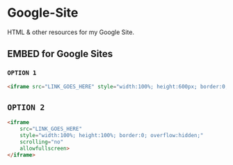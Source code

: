 # Google-Site
HTML &amp; other resources for my Google Site.  

## EMBED for Google Sites
### `OPTION 1`
```html
<iframe src="LINK_GOES_HERE" style="width:100%; height:600px; border:0;" allowfullscreen></iframe>
```

## `OPTION 2`
```html
<iframe
    src="LINK_GOES_HERE"
    style="width:100%; height:100%; border:0; overflow:hidden;"
    scrolling="no"
    allowfullscreen>
</iframe>
```
